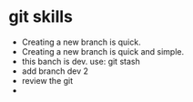 # git skills

- Creating a new branch is quick.
- Creating a new branch is quick and simple.
- this banch is dev. use: git stash
- add branch dev 2
- review the git
-
